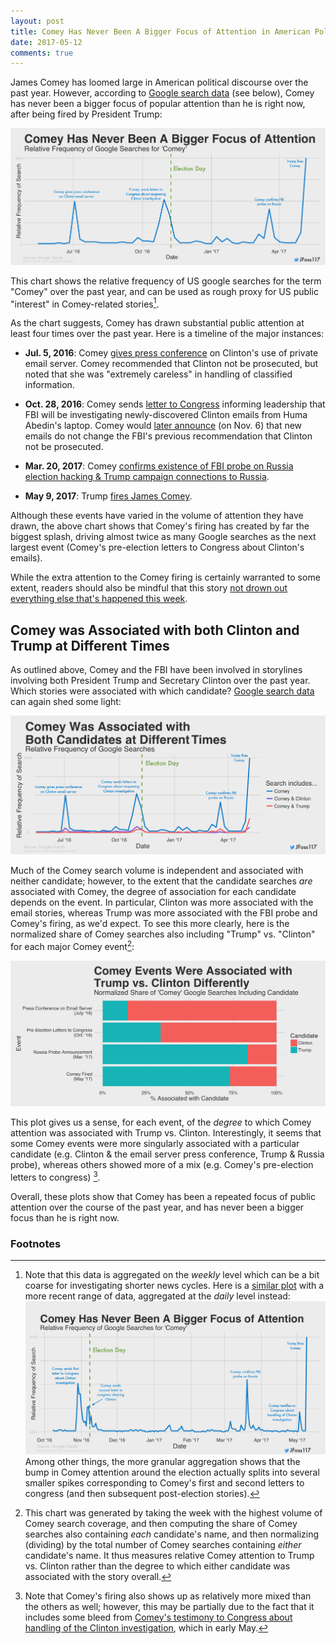 ```yaml
---
layout: post 
title: Comey Has Never Been A Bigger Focus of Attention in American Politics
date: 2017-05-12
comments: true
---
```


James Comey has loomed large in American political discourse over the past year. However, according to [Google search data](https://trends.google.com/trends/explore?date=2016-05-12%202017-05-12&geo=US&q=comey) (see below), Comey has never been a bigger focus of popular attention than he is right now, after being fired by President Trump: 

![center](/figs/2017-05-12-comey-interest/comey_interest_full_year.png)

This chart shows the relative frequency of US google searches for the term "Comey" over the past year, and can be used as rough proxy for US public "interest" in Comey-related stories[^1]. 

As the chart suggests, Comey has drawn substantial public attention at least four times over the past year. Here is a timeline of the major instances:

* **Jul. 5, 2016**: Comey [gives press conference](https://www.fbi.gov/news/pressrel/press-releases/statement-by-fbi-director-james-b-comey-on-the-investigation-of-secretary-hillary-clinton2019s-use-of-a-personal-e-mail-system) on Clinton's use of private email server. Comey recommended that Clinton not be prosecuted, but noted that she was "extremely careless" in handling of classified information. 

* **Oct. 28, 2016**: Comey sends [letter to Congress](https://www.washingtonpost.com/apps/g/page/politics/oct-28-fbi-letter-to-congressional-leaders-on-clinton-email-investigation/2113/) informing leadership that FBI will be investigating newly-discovered Clinton emails from Huma Abedin's laptop. Comey would [later announce]((https://www.washingtonpost.com/politics/9-days-after-roiling-campaign-fbi-says-it-wont-seek-charges-against-clinton/2016/11/06/6f0f5d5c-a468-11e6-8fc0-7be8f848c492_story.html?utm_term=.e54a13872a2a)) (on Nov. 6) that new emails do not change the FBI's previous recommendation that Clinton not be prosecuted. 

* **Mar. 20, 2017**: Comey [confirms existence of FBI probe on Russia election hacking & Trump campaign connections to Russia](https://www.theatlantic.com/politics/archive/2017/03/its-official-the-fbi-is-investigating-trumps-links-to-russia/520134/). 

* **May 9, 2017**: Trump [fires James Comey](https://www.nytimes.com/2017/05/09/us/politics/james-comey-fired-fbi.html).

Although these events have varied in the volume of attention they have drawn, the above chart shows that Comey's firing has created by far the biggest splash, driving almost twice as many Google searches as the next largest event (Comey's pre-election letters to Congress about Clinton's emails). 

While the extra attention to the Comey firing is certainly warranted to some extent, readers should also be mindful that this story [not drown out everything else that's happened this week](https://fivethirtyeight.com/features/trumpbeat-yes-there-was-non-comey-news-this-week/).  

## Comey was Associated with both Clinton and Trump at Different Times

As outlined above, Comey and the FBI have been involved in storylines involving both President Trump and Secretary Clinton over the past year. Which stories were associated with which candidate? [Google search data](https://trends.google.com/trends/explore?date=2016-05-12%202017-05-12&geo=US&q=comey,comey%20trump,comey%20clinton) can again shed some light: 

![center](/figs/2017-05-12-comey-interest/comey_clinton_trump.png)

Much of the Comey search volume is independent and associated with neither candidate; however, to the extent that the candidate searches *are* associated with Comey, the degree of association for each candidate depends on the event. In particular, Clinton was more associated with the email stories, whereas Trump was more associated with the FBI probe and Comey's firing, as we'd expect. To see this more clearly, here is the normalized share of Comey searches also including "Trump" vs. "Clinton" for each major Comey event[^2]: 

![center](/figs/2017-05-12-comey-interest/comey_clinton_trump_by_event.png)

This plot gives us a sense, for each event, of the *degree* to which Comey attention was associated with Trump vs. Clinton. Interestingly, it seems that some Comey events were more singularly associated with a particular candidate (e.g. Clinton & the email server press conference, Trump & Russia probe), whereas others showed more of a mix (e.g. Comey's pre-election letters to congress) [^3]. 

Overall, these plots show that Comey has been a repeated focus of public attention over the course of the past year, and has never been a bigger focus than he is right now. 

### Footnotes

[^1]: Note that this data is aggregated on the *weekly* level which can be a bit coarse for investigating shorter news cycles. Here is a [similar plot](https://trends.google.com/trends/explore?date=2016-10-12%202017-05-12&geo=US&q=comey) with a more recent range of data, aggregated at the *daily* level instead:  ![center](/figs/2017-05-12-comey-interest/comey_interest_daily.png) Among other things, the more granular aggregation shows that the bump in Comey attention around the election actually splits into several smaller spikes corresponding to Comey's first and second letters to congress (and then subsequent post-election stories).

[^2]: This chart was generated by taking the week with the highest volume of Comey search coverage, and then computing the share of Comey searches also containing *each* candidate's name, and then normalizing (dividing) by the total number of Comey searches containing *either* candidate's name. It thus measures relative Comey attention to Trump vs. Clinton rather than the degree to which either candidate was associated with the story overall. 

[^3]: Note that Comey's firing also shows up as relatively more mixed than the others as well; however, this may be partially due to the fact that it includes some bleed from [Comey's testimony to Congress about handling of the Clinton investigation](https://www.nytimes.com/2017/05/03/us/politics/james-comey-fbi-senate-hearing.html), which in early May. 